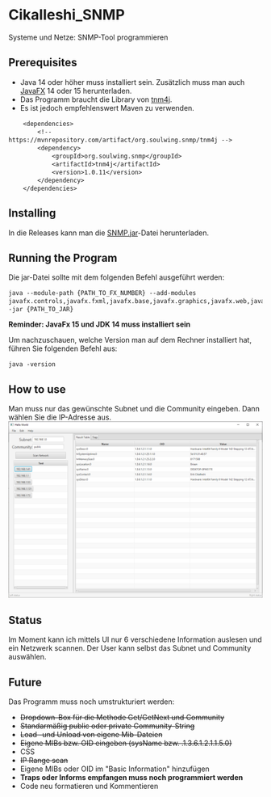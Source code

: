 # Cikalleshi_SNMP
Systeme und Netze: SNMP-Tool programmieren

## Prerequisites
* Java 14 oder höher muss installiert sein. Zusätzlich muss man auch [JavaFX](https://gluonhq.com/download/javafx-15-0-1-sdk-windows/) 14 oder 15 herunterladen.   
* Das Programm braucht die Library von [tnm4j](https://github.com/soulwing/tnm4j).   
* Es ist jedoch empfehlenswert Maven zu verwenden.

```
    <dependencies>
        <!-- https://mvnrepository.com/artifact/org.soulwing.snmp/tnm4j -->
        <dependency>
            <groupId>org.soulwing.snmp</groupId>
            <artifactId>tnm4j</artifactId>
            <version>1.0.11</version>
        </dependency>
    </dependencies>
```

## Installing

In die Releases kann man die [SNMP.jar](https://github.com/Th3RapidK1ller/Cikalleshi_SNMP/releases/download/ThirdMileStone/SNMP.jar)-Datei herunterladen.

## Running the Program

Die jar-Datei sollte mit dem folgenden Befehl ausgeführt werden:

```
java --module-path {PATH_TO_FX_NUMBER} --add-modules javafx.controls,javafx.fxml,javafx.base,javafx.graphics,javafx.web,javafx.swing -jar {PATH_TO_JAR}
```
**Reminder: JavaFx 15 und JDK 14 muss installiert sein**

Um nachzuschauen, welche Version man auf dem Rechner installiert hat, führen Sie folgenden Befehl aus:
```
java -version
```
## How to use

Man muss nur das gewünschte Subnet und die Community eingeben.
Dann wählen Sie die IP-Adresse aus.
![Scanning for Network](src/example.png)


## Status

Im Moment kann ich mittels UI nur 6 verschiedene Information auslesen und ein Netzwerk scannen.
Der User kann selbst das Subnet und Community auswählen.

## Future

Das Programm muss noch umstrukturiert werden: 
* ~~Dropdown-Box für die Methode Get/GetNext und Community~~
* ~~Standarmäßig public oder private Community-String~~
* ~~Load -und Unload von eigene Mib-Dateien~~
* ~~Eigene MIBs bzw. OID eingeben (sysName bzw. .1.3.6.1.2.1.1.5.0)~~
* CSS
* ~~IP Range scan~~
* Eigene MIBs oder OID im "Basic Information" hinzufügen
* **Traps oder Informs empfangen muss noch programmiert werden**
* Code neu formatieren und Kommentieren


